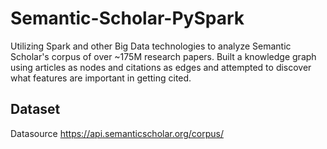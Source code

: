 # Semantic-Scholar-PySpark

Utilizing Spark and other Big Data technologies to analyze Semantic Scholar's corpus of over ~175M research papers. Built a knowledge graph using articles as nodes and citations as edges and attempted to discover what features are important in getting cited. 

## Dataset
Datasource https://api.semanticscholar.org/corpus/

